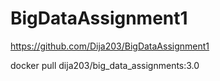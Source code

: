 # BigDataAssignment1

https://github.com/Dija203/BigDataAssignment1

docker pull dija203/big_data_assignments:3.0
